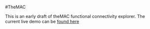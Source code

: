 #TheMAC

This is an early draft of theMAC functional connectivity explorer. The current live demo can be [found here](https://www.vsoch.github.io/theMAC/)
